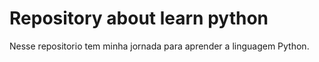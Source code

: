 # Repository about learn python

Nesse repositorio tem minha jornada para aprender a linguagem Python.